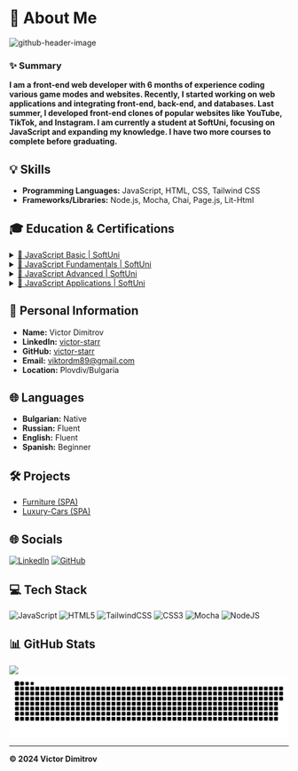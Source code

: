 # 💫 About Me
![github-header-image](https://github.com/user-attachments/assets/4715bbc7-58fe-4359-8c70-168f4c4c96d1)

### ✨ Summary
**I am a front-end web developer with 6 months of experience coding various game modes and websites. Recently, I started working on web applications and integrating front-end, back-end, and databases. Last summer, I developed front-end clones of popular websites like YouTube, TikTok, and Instagram. I am currently a student at SoftUni, focusing on JavaScript and expanding my knowledge. I have two more courses to complete before graduating.**

## 💡 Skills
- **Programming Languages:** JavaScript, HTML, CSS, Tailwind CSS
- **Frameworks/Libraries:** Node.js, Mocha, Chai, Page.js, Lit-Html

## 🎓 Education & Certifications

<details>
  <summary><a href='/Basics with JavaScript September 2023.pdf'>📂 JavaScript Basic | SoftUni</a></summary>
  <ul>
    <li><strong>Dates Attended:</strong> Sep 2023 – Oct 2023</li>
    <li><strong>Date Issued:</strong> Oct 2023</li>
    <li><strong>Location:</strong> Online</li>
    <li><strong>Details:</strong> 100/100</li>
  </ul>
</details>

<details>
  <summary><a href='/Fundamentals with JavaScript - January 2024.pdf'>📂 JavaScript Fundamentals | SoftUni</a></summary>
  <ul>
    <li><strong>Dates Attended:</strong> Jan 2024 – Mar 2024</li>
    <li><strong>Date Issued:</strong> Mar 2024</li>
    <li><strong>Location:</strong> Online</li>
    <li><strong>Details:</strong> 100/100</li>
  </ul>
</details>

<details>
  <summary><a href='/JS Advanced - May 2024.pdf'>📂 JavaScript Advanced | SoftUni</a></summary>
  <ul>
    <li><strong>Dates Attended:</strong> May 2024 – Jun 2024</li>
    <li><strong>Date Issued:</strong> Jun 2024</li>
    <li><strong>Location:</strong> Online</li>
    <li><strong>Details:</strong> 100/100</li>
  </ul>
</details>

<details>
  <summary><a href='#'>📂 JavaScript Applications | SoftUni</a></summary>
  <ul>
    <li><strong>Dates Attended:</strong> Jun 2024 – Aug 2024</li>
    <li><strong>Date Issued:</strong> Aug 2024</li>
    <li><strong>Location:</strong> Online</li>
    <li><strong>Details:</strong> 100/100</li>
  </ul>
</details>

## 📝 Personal Information
- **Name:** Victor Dimitrov
- **LinkedIn:** [victor-starr](https://linkedin.com/in/victor-starr)
- **GitHub:** [victor-starr](https://github.com/victor-starr)
- **Email:** viktordm89@gmail.com
- **Location:** Plovdiv/Bulgaria

## 🌐 Languages
- **Bulgarian:** Native
- **Russian:** Fluent
- **English:** Fluent
- **Spanish:** Beginner

## 🛠️ Projects

- [Furniture (SPA)](https://github.com/Victor-starr/Furniture)
- [Luxury-Cars (SPA)](https://github.com/Victor-starr/Our-Luxury-Cars)

## 🌐 Socials

[![LinkedIn](https://img.shields.io/badge/linkedin-%230077B5.svg?style=for-the-badge&logo=linkedin&logoColor=white)](https://www.linkedin.com/in/victor-starr/)
[![GitHub](https://img.shields.io/badge/github-%23121011.svg?style=for-the-badge&logo=github&logoColor=white)](https://github.com/victor-starr)

## 💻 Tech Stack

![JavaScript](https://img.shields.io/badge/javascript-%23323330.svg?style=for-the-badge&logo=javascript&logoColor=%23F7DF1E)
![HTML5](https://img.shields.io/badge/html5-%23E34F26.svg?style=for-the-badge&logo=html5&logoColor=white)
![TailwindCSS](https://img.shields.io/badge/tailwindcss-%2338B2AC.svg?style=for-the-badge&logo=tailwind-css&logoColor=white)
![CSS3](https://img.shields.io/badge/css3-%231572B6.svg?style=for-the-badge&logo=css3&logoColor=white)
![Mocha](https://img.shields.io/badge/-mocha-%238D6748?style=for-the-badge&logo=mocha&logoColor=white)
![NodeJS](https://img.shields.io/badge/node.js-6DA55F?style=for-the-badge&logo=node.js&logoColor=white)

## 📊 GitHub Stats

![](https://github-readme-stats.vercel.app/api/top-langs/?username=Victor-starr&theme=dark&hide_border=false&include_all_commits=false&count_private=false&layout=compact)
<a href='#'><img src='contributions.svg'></a>

---

**© 2024 Victor Dimitrov**
